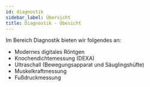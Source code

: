 ```yaml
---
id: diagnostik
sidebar_label: Übersicht
title: Diagnostik - Übesicht
---
```


Im Bereich Diagnostik bieten wir folgendes an:

- Modernes digitales Röntgen
- Knochendichtemessung (DEXA)
- Ultraschall (Bewegungsapparat und Säuglingshüfte)
- Muskelkraftmessung
- Fußdruckmessung
